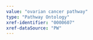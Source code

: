 ```yaml
---
value: "ovarian cancer pathway"
type: "Pathway Ontology"
xref-identifier: "0000607"
xref-dataSource: "PW"
---
```

